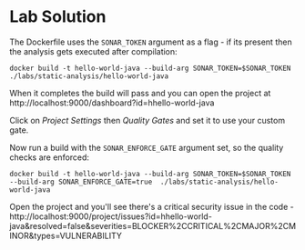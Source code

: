 # Lab Solution

The Dockerfile uses the `SONAR_TOKEN` argument as a flag - if its present then the analysis gets executed after compilation:

```
docker build -t hello-world-java --build-arg SONAR_TOKEN=$SONAR_TOKEN ./labs/static-analysis/hello-world-java
```

When it completes the build will pass and you can open the project at http://localhost:9000/dashboard?id=hhello-world-java

Click on _Project Settings_ then _Quality Gates_ and set it to use your custom gate.

Now run a build with the `SONAR_ENFORCE_GATE` argument set, so the quality checks are enforced:

```
docker build -t hello-world-java --build-arg SONAR_TOKEN=$SONAR_TOKEN --build-arg SONAR_ENFORCE_GATE=true  ./labs/static-analysis/hello-world-java
```

Open the project and you'll see there's a critical security issue in the code - http://localhost:9000/project/issues?id=hhello-world-java&resolved=false&severities=BLOCKER%2CCRITICAL%2CMAJOR%2CMINOR&types=VULNERABILITY